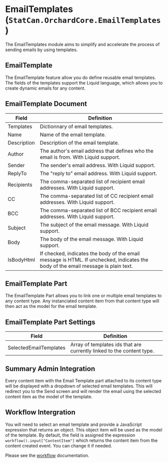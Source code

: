 # EmailTemplates (`StatCan.OrchardCore.EmailTemplates`)

The EmailTemplates module aims to simplify and accelerate the process of sending emails by using templates.

## EmailTemplate

The EmailTemplate feature allow you do define reusable email templates. The fields of the templates support the Liquid language, which allows you to create dynamic emails for any content.

## EmailTemplate Document

| Field | Definition |
|-------|------------|
| Templates | Dictionnary of email templates. |
| Name | Name of the email template. |
| Description | Description of the email template. |
| Author | The author's email address that defines who the email is from.  With Liquid support. |
| Sender | The sender's email address. With Liquid support. |
| ReplyTo | The "reply to" email address. With Liquid support. |
| Recipients | The comma-separated list of recipient email addresses. With Liquid support. |
| CC | The comma-separated list of CC recipient email addresses. With Liquid support. |
| BCC | The comma-separated list of BCC recipient email addresses. With Liquid support. |
| Subject | The subject of the email message. With Liquid support. |
| Body | The body of the email message. With Liquid support. |
| IsBodyHtml | If checked, indicates the body of the email message is HTML. If unchecked, indicates the body of the email message is plain text. |

## EmailTemplate Part

The EmailTemplate Part allows you to link one or multiple email templates to any content type. Any instanciated content item from that content type will then act as the model for the email template.

## EmailTemplate Part Settings

| Field | Definition |
|-------|------------|
| SelectedEmailTemplates | Array of templates ids that are currently linked to the content type. |

## Summary Admin Integration

Every content item with the Email Template part attached to its content type will be displayed with a dropdown of selected email templates. This will redirect you to the Send screen and will render the email using the selected content item as the model of the template.

## Workflow Intergration

You will need to select an email template and provide a JavaScript expression that returns an object. This object item will be used as the model of the template. By default, the field is assigned the expression `workflow().input["ContentItem"]` which returns the content item from the content created event. You can change it if needed.

Please see the [workflow](../Workflows.md#emailtemplates-statcanorchardcoreemailtemplates) documentation.
